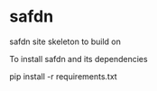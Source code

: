 # safdn
safdn site skeleton to build on

To install safdn and its dependencies
 
 pip install -r requirements.txt
